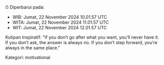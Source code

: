 ⏰ Diperbarui pada:
- WIB: Jumat, 22 November 2024 10.01.57 UTC
- WITA: Jumat, 22 November 2024 11.01.57 UTC
- WIT: Jumat, 22 November 2024 12.01.57 UTC

Kutipan Inspiratif:
"If you don’t go after what you want, you’ll never have it. If you don’t ask, the answer is always no. If you don’t step forward, you’re always in the same place."


Kategori: motivational

